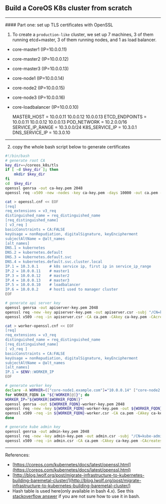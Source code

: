## Build a CoreOS K8s cluster from scratch

<hr>
#### Part one: set up TLS certificates with OpenSSL

1. To create a `production-like` cluster, we set up 7 machines, 3 of them running etcd+master, 3 of them running nodes, and 1 as load balancer.
  * core-master1 	(IP=10.0.0.11)
  * core-master2 	(IP=10.0.0.12)
  * core-master3 	(IP=10.0.0.13)
  * core-node1		(IP=10.0.0.14)
  * core-node2 		(IP=10.0.0.15)
  * core-node3		(IP=10.0.0.16)
  * core-loadbalancer 	(IP=10.0.0.10)

    MASTER_HOST		=		10.0.0.11 10.0.0.12 10.0.0.13
    ETCD_ENDPOINTS	=		10.0.0.11 10.0.0.12 10.0.0.13
    POD_NETWORK		=		10.2.0.0/16
    SERVICE_IP_RANGE	=		10.3.0.0/24
    K8S_SERVICE_IP	=		10.3.0.1
    DNS_SERVICE_IP	=		10.3.0.10

---------------------------------------------------------------
2. copy the whole bash script below to generate certificates

```bash
#!/bin/bash
# generate root CA
key_dir=~/coreos_k8s/tls
if [ -d $key_dir ]; then
	mkdir $key_dir
fi
cd  $key_dir
openssl genrsa -out ca-key.pem 2048
openssl req -x509 -new -nodes -key ca-key.pem -days 10000 -out ca.pem -subj "/CN=kube-ca"

cat > openssl.cnf << EOF
[req]
req_extensions = v3_req
distinguished_name = req_distinguished_name
[req_distinguished_name]
[ v3_req ]
basicConstraints = CA:FALSE
keyUsage = nonRepudiation, digitalSignature, keyEncipherment
subjectAltName = @alt_names
[alt_names]
DNS.1 = kubernetes
DNS.2 = kubernetes.default
DNS.3 = kubernetes.default.svc
DNS.4 = kubernetes.default.svc.cluster.local
IP.1 = 10.3.0.1 	# k8s service ip, first ip in service_ip_range
IP.2 = 10.0.0.11	# master1
IP.3 = 10.0.0.12	# master2
IP.4 = 10.0.0.13	# master3
IP.5 = 10.0.0.10	# loadbalancer
IP.6 = 10.0.0.2		# host1 used to manager cluster
EOF

# generate api server key
openssl genrsa -out apiserver-key.pem 2048
openssl req -new -key apiserver-key.pem -out apiserver.csr -subj "/CN=kube-apiserver" -config openssl.cnf
openssl x509 -req -in apiserver.csr -CA ca.pem -CAkey ca-key.pem -CAcreateserial -out apiserver.pem -days 365 -extensions v3_req -extfile openssl.cnf

cat > worker-openssl.cnf << EOF
[req]
req_extensions = v3_req
distinguished_name = req_distinguished_name
[req_distinguished_name]
[ v3_req ]
basicConstraints = CA:FALSE
keyUsage = nonRepudiation, digitalSignature, keyEncipherment
subjectAltName = @alt_names
[alt_names]
IP.1 = $ENV::WORKER_IP
EOF

# generate worker key
declare -A WORKER=(["core-node1.example.com"]="10.0.0.14" ["core-node2.example.com"]="10.0.0.15" ["core-node3.example.com"]="10.0.0.16")
for WORKER_FQDN in "${!WORKER[@]}"; do
WORKER_IP="${WORKER[$WORKER_FQDN]}"
openssl genrsa -out ${WORKER_FQDN}-worker-key.pem 2048
openssl req -new -key ${WORKER_FQDN}-worker-key.pem -out ${WORKER_FQDN}-worker.csr -subj "/CN=${WORKER_FQDN}" -config worker-openssl.cnf
openssl x509 -req -in ${WORKER_FQDN}-worker.csr -CA ca.pem -CAkey ca-key.pem -CAcreateserial -out ${WORKER_FQDN}-worker.pem -days 365 -extensions v3_req -extfile worker-openssl.cnf
done

# generate kube admin key
openssl genrsa -out admin-key.pem 2048
openssl req -new -key admin-key.pem -out admin.csr -subj "/CN=kube-admin"
openssl x509 -req -in admin.csr -CA ca.pem -CAkey ca-key.pem -CAcreateserial -out admin.pem -days 365
```

-----------------------------------------------------------
References:
  * [https://coreos.com/kubernetes/docs/latest/openssl.html](https://coreos.com/kubernetes/docs/latest/openssl.html)
  * [http://blog.lwolf.org/post/migrate-infrastructure-to-kubernetes-building-baremetal-cluster/](http://blog.lwolf.org/post/migrate-infrastructure-to-kubernetes-building-baremetal-cluster/)
  * Hash table is used here(only available in bash 4.x). See this [stackoverflow answer](http://stackoverflow.com/questions/1494178/how-to-define-hash-tables-in-bash/3467959#3467959) if you are not sure how to use it in bash.
